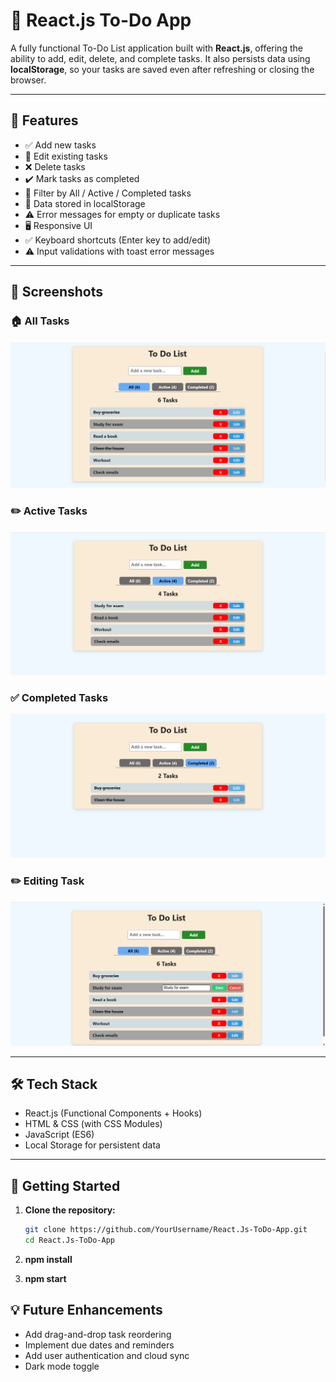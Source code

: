 # 📝 React.js To-Do App

A fully functional To-Do List application built with **React.js**, offering the ability to add, edit, delete, and complete tasks. It also persists data using **localStorage**, so your tasks are saved even after refreshing or closing the browser.

---

## 🔧 Features

- ✅ Add new tasks
- 📝 Edit existing tasks
- ❌ Delete tasks
- ✔️ Mark tasks as completed
- 🔄 Filter by All / Active / Completed tasks
- 💾 Data stored in localStorage
- ⚠️ Error messages for empty or duplicate tasks
- 🖥️ Responsive UI
- ✅ Keyboard shortcuts (Enter key to add/edit)
- ⚠️ Input validations with toast error messages

---

## 📸 Screenshots

### 🏠 All Tasks
![Home Page](./ScreenShots/All.png)

### ✏️ Active Tasks
![Active Task](./ScreenShots/Active.png)

### ✅ Completed Tasks
![Completed Task](./ScreenShots/Completed.png)

### ✏️ Editing Task
![Edit Task](./ScreenShots/Edit.png)

---

## 🛠️ Tech Stack

- React.js (Functional Components + Hooks)
- HTML & CSS (with CSS Modules)
- JavaScript (ES6)
- Local Storage for persistent data

---

## 🚀 Getting Started

1. **Clone the repository:**

   ```bash
   git clone https://github.com/YourUsername/React.Js-ToDo-App.git
   cd React.Js-ToDo-App
2. **npm install**
3. **npm start**

## 💡 Future Enhancements
- Add drag-and-drop task reordering
- Implement due dates and reminders
- Add user authentication and cloud sync
- Dark mode toggle
